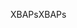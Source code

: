 <span data-ttu-id="f4114-101">XBAPs</span><span class="sxs-lookup"><span data-stu-id="f4114-101">XBAPs</span></span>